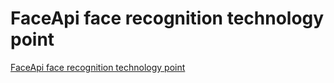 # FaceApi face recognition technology point
[FaceApi face recognition technology point](https://aiwithcloud.com/2022/09/15/faceapi_face_recognition_technology_point/)